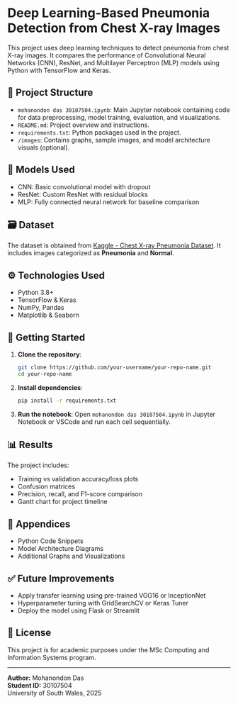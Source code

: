 # Deep Learning-Based Pneumonia Detection from Chest X-ray Images

This project uses deep learning techniques to detect pneumonia from chest X-ray images. It compares the performance of Convolutional Neural Networks (CNN), ResNet, and Multilayer Perceptron (MLP) models using Python with TensorFlow and Keras.

## 📁 Project Structure

- `mohanondon das 30107504.ipynb`: Main Jupyter notebook containing code for data preprocessing, model training, evaluation, and visualizations.
- `README.md`: Project overview and instructions.
- `requirements.txt`: Python packages used in the project.
- `/images`: Contains graphs, sample images, and model architecture visuals (optional).

## 🧠 Models Used

- CNN: Basic convolutional model with dropout
- ResNet: Custom ResNet with residual blocks
- MLP: Fully connected neural network for baseline comparison

## 🗃️ Dataset

The dataset is obtained from [Kaggle - Chest X-ray Pneumonia Dataset](https://www.kaggle.com/datasets). It includes images categorized as **Pneumonia** and **Normal**.

## ⚙️ Technologies Used

- Python 3.8+
- TensorFlow & Keras
- NumPy, Pandas
- Matplotlib & Seaborn

## 🚀 Getting Started

1. **Clone the repository**:
    ```bash
    git clone https://github.com/your-username/your-repo-name.git
    cd your-repo-name
    ```

2. **Install dependencies**:
    ```bash
    pip install -r requirements.txt
    ```

3. **Run the notebook**:
    Open `mohanondon das 30107504.ipynb` in Jupyter Notebook or VSCode and run each cell sequentially.

## 📊 Results

The project includes:
- Training vs validation accuracy/loss plots
- Confusion matrices
- Precision, recall, and F1-score comparison
- Gantt chart for project timeline

## 📂 Appendices

- Python Code Snippets
- Model Architecture Diagrams
- Additional Graphs and Visualizations

## ✅ Future Improvements

- Apply transfer learning using pre-trained VGG16 or InceptionNet
- Hyperparameter tuning with GridSearchCV or Keras Tuner
- Deploy the model using Flask or Streamlit

## 📜 License

This project is for academic purposes under the MSc Computing and Information Systems program.

---

**Author:** Mohanondon Das  
**Student ID:** 30107504  
University of South Wales, 2025
